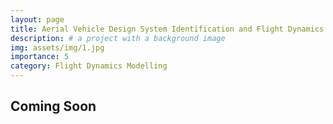 ```yaml
---
layout: page
title: Aerial Vehicle Design System Identification and Flight Dynamics Modeling
description: # a project with a background image
img: assets/img/1.jpg
importance: 5
category: Flight Dynamics Modelling
---
```


## Coming Soon
